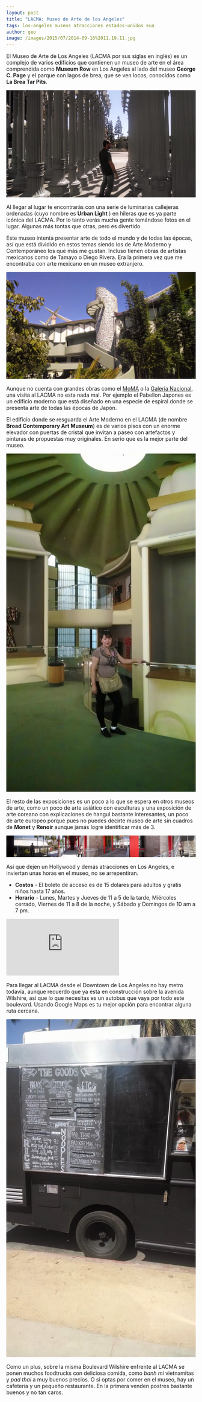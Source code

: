 ```yaml
---
layout: post
title: "LACMA: Museo de Arte de los Angeles"
tags: los-angeles museos atracciones estados-unidos eua
author: geo
image: /images/2015/07/2014-09-16%2011.19.11.jpg
---
```


El Museo de Arte de Los Angeles (LACMA por sus siglas en inglés) es un complejo de varios edificios que contienen un museo de arte en el área comprendida como **Museum Row** en Los Angeles al lado del museo **George C. Page** y el parque con lagos de brea, que se ven locos, conocidos como **La Brea Tar Pits**. 

![Paseando en las lamparas](/images/2015/07/2014-09-16%2013.53.56.jpg)

Al llegar al lugar te encontrarás con una serie de luminarias callejeras ordenadas (cuyo nombre es **Urban Light** ) en hileras que es ya parte icónica del LACMA. Por lo tanto verás mucha gente tomándose fotos en el lugar. Algunas más tontas que otras, pero es divertido.

Este museo intenta presentar arte de todo el mundo y de todas las épocas, así que está dividido en estos temas siendo los de Arte Moderno y Contemporáneo los que más me gustan. Incluso tienen obras de artistas mexicanos como de Tamayo o Diego Rivera. Era la primera vez que me encontraba con arte mexicano en un museo extranjero.

![Pabellon Japónes desde afuera](/images/2015/07/2014-09-16%2011.18.39.jpg)

Aunque no cuenta con grandes obras como el [MoMA](/moma-museo-de-arte-moderno/) o la [Galería Nacional](/national-gallery-of-art/), una visita al LACMA no esta nada mal. Por ejemplo el Pabellon Japones es un edificio moderno que está diseñado en una especie de espiral donde se presenta arte de todas las épocas de Japón. 

El edificio donde se resguarda el Arte Moderno en el LACMA (de nombre **Broad Contemporary Art Museum**) es de varios pisos con un enorme elevador con puertas de cristal que invitan a paseo con artefactos y pinturas de propuestas muy originales. En serio que es la mejor parte del museo.

![Dentro del Pabellon Japónes, el que más le gusto a Rox](/images/2015/07/2014-09-16%2012.58.01.jpg)

El resto de las exposiciones es un poco a lo que se espera en otros museos de arte, como un poco de arte asiático con esculturas y una exposición de arte coreano con explicaciones de hangul bastante interesantes, un poco de arte europeo porque pues no puedes decirte museo de arte sin cuadros de **Monet** y **Renoir** aunque jamás logré identificar más de 3.

![Arte por mi](/images/2015/07/2014-09-16%2012.34.14.jpg)

Así que dejen un Hollywood y demás atracciones en Los Angeles, e inviertan unas horas en el museo, no se arrepentiran.

* **Costos** - El boleto de acceso es de 15 dolares para adultos y gratis niños hasta 17 años.
* **Horario** - Lunes, Martes y Jueves de 11 a 5 de la tarde, Miércoles cerrado, Viernes de 11 a 8 de la noche, y Sábado y Domingos de 10 am a 7 pm.

<div class="embed-responsive embed-responsive-16by9">
<iframe src="https://www.google.com/maps/embed?pb=!1m18!1m12!1m3!1d1652.6132026101964!2d-118.35881375000001!3d34.06371!2m3!1f0!2f0!3f0!3m2!1i1024!2i768!4f13.1!3m3!1m2!1s0x0000000000000000%3A0x009b191d3aac3e37!2sLos+Angeles+County+Museum+of+Art!5e0!3m2!1sen!2s!4v1437422684835" class="embed-responsive-item"
 frameborder="0" style="border:0" allowfullscreen></iframe>
</div>

Para llegar al LACMA desde el Downtown de Los Angeles no hay metro todavía, aunque recuerdo que ya esta en construcción sobre la avenida Wilshire, así que lo que necesitas es un autobus que vaya por todo este boulevard. Usando Google Maps es tu mejor opción para encontrar alguna ruta cercana.

![Hola señor que vende](/images/2015/07/2014-09-16%2014.03.52.jpg)

Como un plus, sobre la misma Boulevard Wilshire enfrente al LACMA se ponen muchos foodtrucks con deliciosa comida, como *banh mi* vietnamitas y *pad thai* a muy buenos precios. O si optas por comer en el museo, hay un cafetería y un pequeño restaurante. En la primera venden postres bastante buenos y no tan caros.
